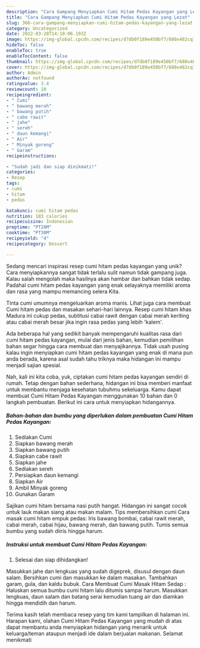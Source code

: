 ```yaml
---
description: "Cara Gampang Menyiapkan Cumi Hitam Pedas Kayangan yang Lezat"
title: "Cara Gampang Menyiapkan Cumi Hitam Pedas Kayangan yang Lezat"
slug: 366-cara-gampang-menyiapkan-cumi-hitam-pedas-kayangan-yang-lezat
category: Uncategorized
date: 2022-03-28T14:10:06.193Z
image: https://img-global.cpcdn.com/recipes/d7db0f189e450bf7/680x482cq70/cumi-hitam-pedas-kayangan-foto-resep-utama.jpg
hideToc: false
enableToc: true
enableTocContent: false
thumbnail: https://img-global.cpcdn.com/recipes/d7db0f189e450bf7/680x482cq70/cumi-hitam-pedas-kayangan-foto-resep-utama.jpg
cover: https://img-global.cpcdn.com/recipes/d7db0f189e450bf7/680x482cq70/cumi-hitam-pedas-kayangan-foto-resep-utama.jpg
author: Admin
authorAv: notfound
ratingvalue: 3.4
reviewcount: 10
recipeingredient:
- " Cumi"
- " bawang merah"
- " bawang putih"
- " cabe rawit"
- " jahe"
- " sereh"
- " daun kemangi"
- " Air"
- " Minyak goreng"
- " Garam"
recipeinstructions:

- "Sudah jadi dan siap dinikmati!"
categories:
- Resep
tags:
- cumi
- hitam
- pedas

katakunci: cumi hitam pedas 
nutrition: 183 calories
recipecuisine: Indonesian
preptime: "PT28M"
cooktime: "PT30M"
recipeyield: "4"
recipecategory: Dessert

---
```





Sedang mencari inspirasi resep cumi hitam pedas kayangan yang unik? Cara menyiapkannya sangat tidak terlalu sulit namun tidak gampang juga. Kalau salah mengolah maka hasilnya akan hambar dan bahkan tidak sedap. Padahal cumi hitam pedas kayangan yang enak selayaknya memiliki aroma dan rasa yang mampu memancing selera Kita.





Tinta cumi umumnya mengeluarkan aroma manis. Lihat juga cara membuat Cumi hitam pedas dan masakan sehari-hari lainnya. Resep cumi hitam khas Madura ini cukup pedas, subtitusi cabai rawit dengan cabai merah keriting atau cabai merah besar jika ingin rasa pedas yang lebih &#39;kalem&#39;.

Ada beberapa hal yang sedikit banyak mempengaruhi kualitas rasa dari cumi hitam pedas kayangan, mulai dari jenis bahan, kemudian pemilihan bahan segar hingga cara membuat dan menyajikannya. Tidak usah pusing kalau ingin menyiapkan cumi hitam pedas kayangan yang enak di mana pun anda berada, karena asal sudah tahu triknya maka hidangan ini mampu menjadi sajian spesial.






Nah, kali ini kita coba, yuk, ciptakan cumi hitam pedas kayangan sendiri di rumah. Tetap dengan bahan sederhana, hidangan ini bisa memberi manfaat untuk membantu menjaga kesehatan tubuhmu sekeluarga. Kamu dapat membuat Cumi Hitam Pedas Kayangan menggunakan 10 bahan dan 0 langkah pembuatan. Berikut ini cara untuk menyiapkan hidangannya.

<!--inarticleads1-->

##### Bahan-bahan dan bumbu yang diperlukan dalam pembuatan Cumi Hitam Pedas Kayangan:

1. Sediakan  Cumi
1. Siapkan  bawang merah
1. Siapkan  bawang putih
1. Siapkan  cabe rawit
1. Siapkan  jahe
1. Sediakan  sereh
1. Persiapkan  daun kemangi
1. Siapkan  Air
1. Ambil  Minyak goreng
1. Gunakan  Garam


Sajikan cumi hitam bersama nasi putih hangat. Hidangan ini sangat cocok untuk lauk makan siang atau makan malam. Tips membersihkan cumi Cara masak cumi hitam empuk pedas: Iris bawang bombai, cabai rawit merah, cabai merah, cabai hijau, bawang merah, dan bawang putih. Tumis semua bumbu yang sudah diiris hingga harum. 

<!--inarticleads2-->

##### Instruksi untuk membuat Cumi Hitam Pedas Kayangan:


1. Selesai dan siap dihidangkan!

Masukkan jahe dan lengkuas yang sudah digeprek, disusul dengan daun salam. Bersihkan cumi dan masukkan ke dalam masakan. Tambahkan garam, gula, dan kaldu bubuk. Cara Membuat Cumi Masak Hitam Sedap : Haluskan semua bumbu cumi hitam lalu ditumis sampai harum. Masukkan lengkuas, daun salam dan batang serai kemudian tuang air dan diamkan hingga mendidih dan harum. 

Terima kasih telah membaca resep yang tim kami tampilkan di halaman ini. Harapan kami, olahan Cumi Hitam Pedas Kayangan yang mudah di atas dapat membantu anda menyiapkan hidangan yang menarik untuk keluarga/teman ataupun menjadi ide dalam berjualan makanan. Selamat menikmati
